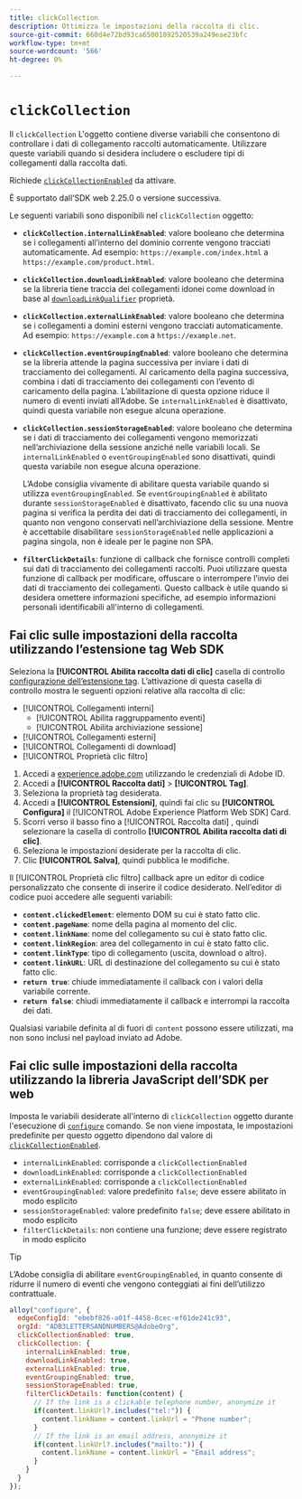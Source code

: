 ```yaml
---
title: clickCollection
description: Ottimizza le impostazioni della raccolta di clic.
source-git-commit: 660d4e72bd93ca65001092520539a249eae23bfc
workflow-type: tm+mt
source-wordcount: '566'
ht-degree: 0%

---
```



# `clickCollection`

Il `clickCollection` L&#39;oggetto contiene diverse variabili che consentono di controllare i dati di collegamento raccolti automaticamente. Utilizzare queste variabili quando si desidera includere o escludere tipi di collegamenti dalla raccolta dati.

Richiede [`clickCollectionEnabled`](clickcollectionenabled.md) da attivare.

È supportato dall’SDK web 2.25.0 o versione successiva.

Le seguenti variabili sono disponibili nel `clickCollection` oggetto:

* **`clickCollection.internalLinkEnabled`**: valore booleano che determina se i collegamenti all’interno del dominio corrente vengono tracciati automaticamente. Ad esempio: `https://example.com/index.html` a `https://example.com/product.html`.
* **`clickCollection.downloadLinkEnabled`**: valore booleano che determina se la libreria tiene traccia dei collegamenti idonei come download in base al [`downloadLinkQualifier`](downloadlinkqualifier.md) proprietà.
* **`clickCollection.externalLinkEnabled`**: valore booleano che determina se i collegamenti a domini esterni vengono tracciati automaticamente. Ad esempio: `https://example.com` a `https://example.net`.
* **`clickCollection.eventGroupingEnabled`**: valore booleano che determina se la libreria attende la pagina successiva per inviare i dati di tracciamento dei collegamenti. Al caricamento della pagina successiva, combina i dati di tracciamento dei collegamenti con l’evento di caricamento della pagina. L’abilitazione di questa opzione riduce il numero di eventi inviati all’Adobe. Se `internalLinkEnabled` è disattivato, quindi questa variabile non esegue alcuna operazione.
* **`clickCollection.sessionStorageEnabled`**: valore booleano che determina se i dati di tracciamento dei collegamenti vengono memorizzati nell’archiviazione della sessione anziché nelle variabili locali. Se `internalLinkEnabled` o `eventGroupingEnabled` sono disattivati, quindi questa variabile non esegue alcuna operazione.

  L’Adobe consiglia vivamente di abilitare questa variabile quando si utilizza `eventGroupingEnabled`. Se `eventGroupingEnabled` è abilitato durante `sessionStorageEnabled` è disattivato, facendo clic su una nuova pagina si verifica la perdita dei dati di tracciamento dei collegamenti, in quanto non vengono conservati nell’archiviazione della sessione. Mentre è accettabile disabilitare `sessionStorageEnabled` nelle applicazioni a pagina singola, non è ideale per le pagine non SPA.
* **`filterClickDetails`**: funzione di callback che fornisce controlli completi sui dati di tracciamento dei collegamenti raccolti. Puoi utilizzare questa funzione di callback per modificare, offuscare o interrompere l’invio dei dati di tracciamento dei collegamenti. Questo callback è utile quando si desidera omettere informazioni specifiche, ad esempio informazioni personali identificabili all&#39;interno di collegamenti.

## Fai clic sulle impostazioni della raccolta utilizzando l’estensione tag Web SDK

Seleziona la **[!UICONTROL Abilita raccolta dati di clic]** casella di controllo [configurazione dell’estensione tag](/help/tags/extensions/client/web-sdk/web-sdk-extension-configuration.md). L’attivazione di questa casella di controllo mostra le seguenti opzioni relative alla raccolta di clic:

* [!UICONTROL Collegamenti interni]
   * [!UICONTROL Abilita raggruppamento eventi]
   * [!UICONTROL Abilita archiviazione sessione]
* [!UICONTROL Collegamenti esterni]
* [!UICONTROL Collegamenti di download]
* [!UICONTROL Proprietà clic filtro]

1. Accedi a [experience.adobe.com](https://experience.adobe.com) utilizzando le credenziali di Adobe ID.
1. Accedi a **[!UICONTROL Raccolta dati]** > **[!UICONTROL Tag]**.
1. Seleziona la proprietà tag desiderata.
1. Accedi a **[!UICONTROL Estensioni]**, quindi fai clic su **[!UICONTROL Configura]** il [!UICONTROL Adobe Experience Platform Web SDK] Card.
1. Scorri verso il basso fino a [!UICONTROL Raccolta dati] , quindi selezionare la casella di controllo **[!UICONTROL Abilita raccolta dati di clic]**.
1. Seleziona le impostazioni desiderate per la raccolta di clic.
1. Clic **[!UICONTROL Salva]**, quindi pubblica le modifiche.

Il [!UICONTROL Proprietà clic filtro] callback apre un editor di codice personalizzato che consente di inserire il codice desiderato. Nell’editor di codice puoi accedere alle seguenti variabili:

* **`content.clickedElement`**: elemento DOM su cui è stato fatto clic.
* **`content.pageName`**: nome della pagina al momento del clic.
* **`content.linkName`**: nome del collegamento su cui è stato fatto clic.
* **`content.linkRegion`**: area del collegamento in cui è stato fatto clic.
* **`content.linkType`**: tipo di collegamento (uscita, download o altro).
* **`content.linkURL`**: URL di destinazione del collegamento su cui è stato fatto clic.
* **`return true`**: chiude immediatamente il callback con i valori della variabile corrente.
* **`return false`**: chiudi immediatamente il callback e interrompi la raccolta dei dati.

Qualsiasi variabile definita al di fuori di `content` possono essere utilizzati, ma non sono inclusi nel payload inviato ad Adobe.

## Fai clic sulle impostazioni della raccolta utilizzando la libreria JavaScript dell’SDK per web

Imposta le variabili desiderate all&#39;interno di `clickCollection` oggetto durante l&#39;esecuzione di [`configure`](overview.md) comando. Se non viene impostata, le impostazioni predefinite per questo oggetto dipendono dal valore di [`clickCollectionEnabled`](clickcollectionenabled.md).

* `internalLinkEnabled`: corrisponde a `clickCollectionEnabled`
* `downloadLinkEnabled`: corrisponde a `clickCollectionEnabled`
* `externalLinkEnabled`: corrisponde a `clickCollectionEnabled`
* `eventGroupingEnabled`: valore predefinito `false`; deve essere abilitato in modo esplicito
* `sessionStorageEnabled`: valore predefinito `false`; deve essere abilitato in modo esplicito
* `filterClickDetails`: non contiene una funzione; deve essere registrato in modo esplicito

>[!TIP]
>L’Adobe consiglia di abilitare `eventGroupingEnabled`, in quanto consente di ridurre il numero di eventi che vengono conteggiati ai fini dell’utilizzo contrattuale.

```js
alloy("configure", {
  edgeConfigId: "ebebf826-a01f-4458-8cec-ef61de241c93",
  orgId: "ADB3LETTERSANDNUMBERS@AdobeOrg",
  clickCollectionEnabled: true,
  clickCollection: {
    internalLinkEnabled: true,
    downloadLinkEnabled: true,
    externalLinkEnabled: true,
    eventGroupingEnabled: true,
    sessionStorageEnabled: true,
    filterClickDetails: function(content) {
      // If the link is a clickable telephone number, anonymize it
      if(content.linkUrl?.includes("tel:")) {
        content.linkName = content.linkUrl = "Phone number";
      }
      // If the link is an email address, anonymize it
      if(content.linkUrl?.includes("mailto:")) {
        content.linkName = content.linkUrl = "Email address";
      }
    }
  }
});
```
